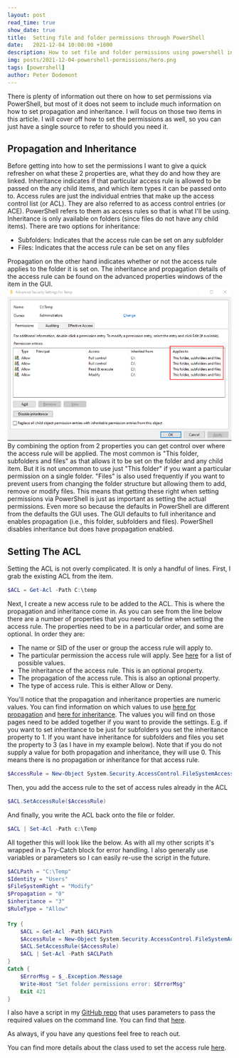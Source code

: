 ```yaml
---
layout: post
read_time: true
show_date: true
title:  Setting file and folder permissions through PowerShell
date:   2021-12-04 10:00:00 +1000
description: How to set file and folder permissions using powershell including inheritance and propagation.
img: posts/2021-12-04-powershell-permissions/hero.png
tags: [powershell]
author: Peter Dodemont
---
```

There is plenty of information out there on how to set permissions via PowerShell, but most of it does not seem to include much information on how to set propagation and inheritance. I will focus on those two items in this article. I will cover off how to set the permissions as well, so you can just have a single source to refer to should you need it.

## Propagation and Inheritance
Before getting into how to set the permissions I want to give a quick refresher on what these 2 properties are, what they do and how they are linked.
Inheritance indicates if that particular access rule is allowed to be passed on the any child items, and which item types it can be passed onto to. Access rules are just the individual entries that make up the access control list (or ACL). They are also referred to as access control entries (or ACE). PowerShell refers to them as access rules so that is what I'll be using. Inheritance is only available on folders (since files do not have any child items). There are two options for inheritance:
* Subfolders: Indicates that the access rule can be set on any subfolder
* Files: Indicates that the access rule can be set on any files

Propagation on the other hand indicates whether or not the access rule applies to the folder it is set on.
The inheritance and propagation details of the access rule can be found on the advanced properties windows of the item in the GUI.
![Inheritance in the GUI](/assets/img/posts/2021-12-04-powershell-permissions/inheritance-propagation-gui.png "Inheritance in the GUI")
By combining the option from 2 properties you can get control over where the access rule will be applied. The most common is "This folder, subfolders and files" as that allows it to be set on the folder and any child item. But it is not uncommon to use just "This folder" if you want a particular permission on a single folder. "Files" is also used frequently if you want to prevent users from changing the folder structure but allowing them to add, remove or modify files.
This means that getting these right when setting permissions via PowerShell is just as important as setting the actual permissions. Even more so because the defaults in PowerShell are different from the defaults the GUI uses. The GUI defaults to full inheritance and enables propagation (i.e., this folder, subfolders and files). PowerShell disables inheritance but does have propagation enabled.

## Setting The ACL
Setting the ACL is not overly complicated. It is only a handful of lines.
First, I grab the existing ACL from the item.
```powershell
$ACL = Get-Acl -Path C:\temp
```
Next, I create a new access rule to be added to the ACL. This is where the propagation and inheritance come in. As you can see from the line below there are a number of properties that you need to define when setting the access rule. The properties need to be in a particular order, and some are optional. In order they are:
* The name or SID of the user or group the access rule will apply to.
* The particular permission the access rule will apply. See [here](https://docs.microsoft.com/en-us/dotnet/api/system.security.accesscontrol.filesystemrights?view=windowsdesktop-5.0) for a list of possible values.
* The inheritance of the access rule. This is an optional property.
* The propagation of the access rule. This is also an optional property.
* The type of access rule. This is either Allow or Deny.

You'll notice that the propagation and inheritance properties are numeric values. You can find information on which values to use [here for propagation](https://docs.microsoft.com/en-us/dotnet/api/system.security.accesscontrol.propagationflags?view=windowsdesktop-5.0) and [here for inheritance](https://docs.microsoft.com/en-us/dotnet/api/system.security.accesscontrol.inheritanceflags?view=windowsdesktop-5.0). The values you will find on those pages need to be added together if you want to provide the settings. E.g. if you want to set inheritance to be just for subfolders you set the inheritance property to 1. If you want have inheritance for subfolders and files you set the property to 3 (as I have in my example below).
Note that if you do not supply a value for both propagation and inheritance, they will use 0. This means there is no propagation or inheritance for that access rule.
```powershell
$AccessRule = New-Object System.Security.AccessControl.FileSystemAccessRule("Users","Modify","3","0","Allow")
```
Then, you add the access rule to the set of access rules already in the ACL
```powershell
$ACL.SetAccessRule($AccessRule)
```
And finally, you write the ACL back onto the file or folder.
```powershell
$ACL | Set-Acl -Path c:\Temp
```
All together this will look like the below. As with all my other scripts it's wrapped in a Try-Catch block for error handling. I also generally use variables or parameters so I can easily re-use the script in the future.
```powershell
$ACLPath = "C:\Temp"
$Identity = "Users"
$FileSystemRight = "Modify" 
$Propagation = "0"
$inheritance = "3"
$RuleType = "Allow"

Try {
    $ACL = Get-Acl -Path $ACLPath
    $AccessRule = New-Object System.Security.AccessControl.FileSystemAccessRule($Identity,$FileSystemRight,$inheritance,$Propagation,$RuleType)
    $ACL.SetAccessRule($AccessRule)
    $ACL | Set-Acl -Path $ACLPath
}
Catch {
    $ErrorMsg = $_.Exception.Message
    Write-Host "Set folder permissions error: $ErrorMsg"
    Exit 421
}
```
I also have a script in my [GitHub repo](https://github.com/Cyber-Unicorn-42/Scripts) that uses parameters to pass the required values on the command line. You can find that [here](https://github.com/Cyber-Unicorn-42/Scripts/blob/main/Misc/Add-FileFolderPermission.ps1).

As always, if you have any questions feel free to reach out.

You can find more details about the class used to set the access rule [here](https://docs.microsoft.com/en-us/dotnet/api/system.security.accesscontrol.filesystemaccessrule?view=windowsdesktop-5.0).